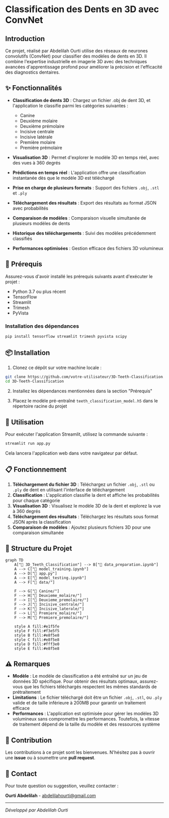# Classification des Dents en 3D avec ConvNet

## Introduction

Ce projet, réalisé par Abdelilah Ourti utilise des réseaux de neurones convolutifs (ConvNet) pour classifier des modèles de dents en 3D. Il combine l'expertise industrielle en imagerie 3D avec des techniques avancées d'apprentissage profond pour améliorer la précision et l'efficacité des diagnostics dentaires.

## ✨ Fonctionnalités

- **Classification de dents 3D** : Chargez un fichier .obj de dent 3D, et l'application le classifie parmi les catégories suivantes :
  - Canine
  - Deuxième molaire
  - Deuxième prémolaire
  - Incisive centrale
  - Incisive latérale
  - Première molaire
  - Première prémolaire

- **Visualisation 3D** : Permet d'explorer le modèle 3D en temps réel, avec des vues à 360 degrés
- **Prédictions en temps réel** : L'application offre une classification instantanée dès que le modèle 3D est téléchargé
- **Prise en charge de plusieurs formats** : Support des fichiers `.obj`, `.stl` et `.ply`
- **Téléchargement des résultats** : Export des résultats au format JSON avec probabilités
- **Comparaison de modèles** : Comparaison visuelle simultanée de plusieurs modèles de dents
- **Historique des téléchargements** : Suivi des modèles précédemment classifiés
- **Performances optimisées** : Gestion efficace des fichiers 3D volumineux

## 🔧 Prérequis

Assurez-vous d'avoir installé les prérequis suivants avant d'exécuter le projet :

- Python 3.7 ou plus récent
- TensorFlow
- Streamlit
- Trimesh
- PyVista

### Installation des dépendances

```bash
pip install tensorflow streamlit trimesh pyvista scipy
```

## 📦 Installation

1. Clonez ce dépôt sur votre machine locale :
```bash
git clone https://github.com/votre-utilisateur/3D-Teeth-Classification.git
cd 3D-Teeth-Classification
```

2. Installez les dépendances mentionnées dans la section "Prérequis"

3. Placez le modèle pré-entraîné `teeth_classification_model.h5` dans le répertoire racine du projet

## 🚀 Utilisation

Pour exécuter l'application Streamlit, utilisez la commande suivante :

```bash
streamlit run app.py
```

Cela lancera l'application web dans votre navigateur par défaut.

## 📋 Fonctionnement

1. **Téléchargement du fichier 3D** : Téléchargez un fichier `.obj`, `.stl` ou `.ply` de dent en utilisant l'interface de téléchargement
2. **Classification** : L'application classifie la dent et affiche les probabilités pour chaque catégorie
3. **Visualisation 3D** : Visualisez le modèle 3D de la dent et explorez la vue à 360 degrés
4. **Téléchargement des résultats** : Téléchargez les résultats sous format JSON après la classification
5. **Comparaison de modèles** : Ajoutez plusieurs fichiers 3D pour une comparaison simultanée

## 📁 Structure du Projet

```mermaid
graph TD
    A["📁 3D_Teeth_Classification"] --> B["📓 data_preparation.ipynb"]
    A --> C["📓 model_training.ipynb"]
    A --> D["📱 app.py"]
    A --> E["📓 model_testing.ipynb"]
    A --> F["📁 data/"]
    
    F --> G["📁 Canine/"]
    F --> H["📁 Deuxieme_molaire/"]
    F --> I["📁 Deuxieme_premolaire/"]
    F --> J["📁 Incisive_centrale/"]
    F --> K["📁 Incisive_laterale/"]
    F --> L["📁 Premiere_molaire/"]
    F --> M["📁 Premiere_premolaire/"]
    
    style A fill:#e1f5fe
    style F fill:#f3e5f5
    style B fill:#e8f5e8
    style C fill:#e8f5e8
    style D fill:#fff3e0
    style E fill:#e8f5e8
```

## ⚠️ Remarques

- **Modèle** : Le modèle de classification a été entraîné sur un jeu de données 3D spécifique. Pour obtenir des résultats optimaux, assurez-vous que les fichiers téléchargés respectent les mêmes standards de prétraitement
- **Limitations** : Le fichier téléchargé doit être un fichier `.obj`, `.stl`, ou `.ply` valide et de taille inférieure à 200MB pour garantir un traitement efficace
- **Performances** : L'application est optimisée pour gérer les modèles 3D volumineux sans compromettre les performances. Toutefois, la vitesse de traitement dépend de la taille du modèle et des ressources système

## 🤝 Contribution

Les contributions à ce projet sont les bienvenues. N'hésitez pas à ouvrir une **issue** ou à soumettre une **pull request**.

## 📧 Contact

Pour toute question ou suggestion, veuillez contacter :

**Ourti Abdelilah** - [abdelilahourti@gmail.com](mailto:abdelilahourti@gmail.com)

---

*Développé par Abdelilah Ourti*